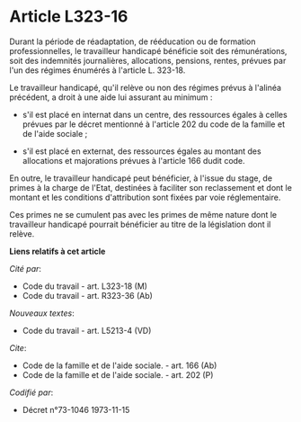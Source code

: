 # Article L323-16

Durant la période de réadaptation, de rééducation ou de formation professionnelles, le travailleur handicapé bénéficie soit
des rémunérations, soit des indemnités journalières, allocations, pensions, rentes, prévues par l'un des régimes énumérés à
l'article L. 323-18.

Le travailleur handicapé, qu'il relève ou non des régimes prévus à l'alinéa précédent, a droit à une aide lui assurant au
minimum :

- s'il est placé en internat dans un centre, des ressources égales à celles prévues par le décret mentionné à l'article 202
du code de la famille et de l'aide sociale ;

- s'il est placé en externat, des ressources égales au montant des allocations et majorations prévues à l'article 166 dudit
code.

En outre, le travailleur handicapé peut bénéficier, à l'issue du stage, de primes à la charge de l'Etat, destinées à
faciliter son reclassement et dont le montant et les conditions d'attribution sont fixées par voie réglementaire.

Ces primes ne se cumulent pas avec les primes de même nature dont le travailleur handicapé pourrait bénéficier au titre de la
législation dont il relève.

**Liens relatifs à cet article**

_Cité par_:

  - Code du travail - art. L323-18 (M)
  - Code du travail - art. R323-36 (Ab)

_Nouveaux textes_:

  - Code du travail - art. L5213-4 (VD)

_Cite_:

  - Code de la famille et de l'aide sociale. - art. 166 (Ab)
  - Code de la famille et de l'aide sociale. - art. 202 (P)

_Codifié par_:

  - Décret n°73-1046 1973-11-15
